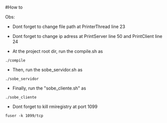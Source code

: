 #How to

Obs:
 - Dont forget to change file path at PrinterThread line 23
 - Dont forget to change ip adress at PrintServer line 50 and PrintClient line 24

- At the project root dir, run the compile.sh as
```
./compile
```
- Then, run the sobe_servidor.sh as
```
./sobe_servidor
```

- Finally, run the "sobe_cliente.sh" as
```
./sobe_cliente
```
- Dont forget to kill rmiregistry at port 1099
```
fuser -k 1099/tcp
```

